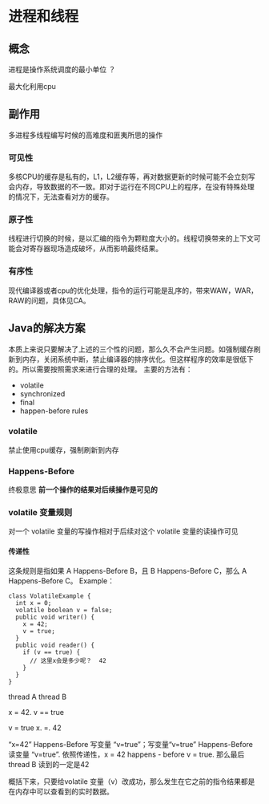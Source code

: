 # 进程和线程
## 概念
进程是操作系统调度的最小单位 ？



最大化利用cpu


## 副作用
多进程多线程编写时候的高难度和匪夷所思的操作

### 可见性
多核CPU的缓存是私有的，L1，L2缓存等，再对数据更新的时候可能不会立刻写会内存，导致数据的不一致。即对于运行在不同CPU上的程序，在没有特殊处理的情况下，无法查看对方的缓存。

### 原子性
线程进行切换的时候，是以汇编的指令为颗粒度大小的。线程切换带来的上下文可能会对寄存器现场造成破坏，从而影响最终结果。

### 有序性
现代编译器或者cpu的优化处理，指令的运行可能是乱序的，带来WAW，WAR，RAW的问题，具体见CA。

## Java的解决方案
本质上来说只要解决了上述的三个性的问题，那么久不会产生问题。如强制缓存刷新到内存，关闭系统中断，禁止编译器的排序优化。但这样程序的效率是很低下的。所以需要按照需求来进行合理的处理。
主要的方法有：
* volatile
* synchronized
* final
* happen-before rules

### volatile
禁止使用cpu缓存，强制刷新到内存

### Happens-Before
终极意思 **前一个操作的结果对后续操作是可见的**

### volatile 变量规则
对一个 volatile 变量的写操作相对于后续对这个 volatile 变量的读操作可见

#### 传递性
这条规则是指如果 A Happens-Before B，且 B Happens-Before C，那么 A Happens-Before C。
Example：
```
class VolatileExample {
  int x = 0;
  volatile boolean v = false;
  public void writer() {
    x = 42;
    v = true;
  }
  public void reader() {
    if (v == true) {
      // 这里x会是多少呢？  42
    }
  }
}
```

thread A                               thread B
 
x   =  42.                               v == true

v   = true                              x. =. 42

“x=42” Happens-Before 写变量 “v=true”；写变量“v=true” Happens-Before 读变量 “v=true”.  依照传递性，x = 42 happens - before v = true. 那么最后 thread B 读到的一定是42

概括下来，只要给volatile 变量（v）改成功，那么发生在它之前的指令结果都是在内存中可以查看到的实时数据。
